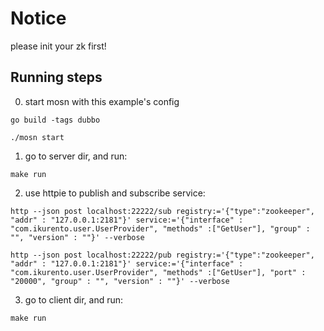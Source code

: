 # Notice

please init your zk first!

## Running steps

0. start mosn with this example's config

```shell
go build -tags dubbo
```

```shell
./mosn start
```

1. go to server dir, and run:

```shell
make run
```


2. use httpie to publish and subscribe service:

```shell
http --json post localhost:22222/sub registry:='{"type":"zookeeper", "addr" : "127.0.0.1:2181"}' service:='{"interface" : "com.ikurento.user.UserProvider", "methods" :["GetUser"], "group" : "", "version" : ""}' --verbose
```

```shell
http --json post localhost:22222/pub registry:='{"type":"zookeeper", "addr" : "127.0.0.1:2181"}' service:='{"interface" : "com.ikurento.user.UserProvider", "methods" :["GetUser"], "port" : "20000", "group" : "", "version" : ""}' --verbose
```

3. go to client dir, and run:

```shell
make run
```

